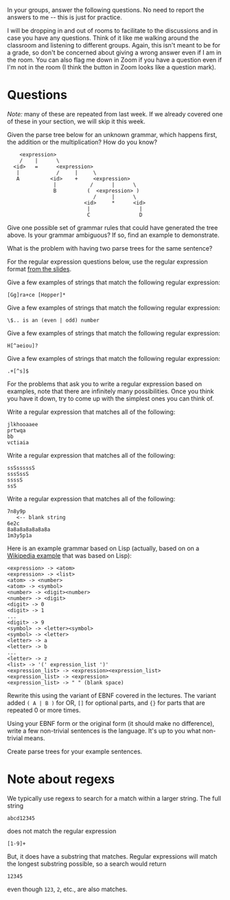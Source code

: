 In your groups, answer the following questions.
No need to report the answers to me --
this is just for practice.

I will be dropping in and out of rooms to facilitate to the discussions and in
case you have any questions.
Think of it like me walking around the classroom and listening to different
groups.
Again, this isn't meant to be for a grade,
so don't be concerned about giving a wrong answer even if I am in the room.
You can also flag me down in Zoom if you have a question even if I'm not in the
room
(I think the button in Zoom looks like a question mark).

# Questions

*Note:* many of these are repeated from last week.
If we already covered one of these in your section,
we will skip it this week.

Given the parse tree below for an unknown grammar, which happens first,
the addition or the multiplication?
How do you know?
```
    <expression>
    /    |      \
  <id>   =      <expression>
   |            /     |     \
   A          <id>    +     <expression>
               |           /      |      \
               B          (  <expression> )
                            /     |      \
                         <id>     *      <id>
                          |                |
                          C                D
```

Give one possible set of grammar rules that could have generated the tree
above.
Is your grammar ambiguous?
If so, find an example to demonstrate.

What is the problem with having two parse trees for the same sentence?

For the regular expression questions below,
use the regular expression format
[from the slides](https://github.com/bowmnath/cis-343-f20/blob/master/slides/lexical-analysis.pdf).

Give a few examples of strings that match the following regular expression:
```
[Gg]ra+ce [Hopper]*
```

Give a few examples of strings that match the following regular expression:
```
\$.. is an (even | odd) number
```

Give a few examples of strings that match the following regular expression:
```
H[^aeiou]?
```

Give a few examples of strings that match the following regular expression:
```
.+[^s]$
```

For the problems that ask you to write a regular expression based on examples,
note that there are infinitely many possibilities.
Once you think you have it down,
try to come up with the simplest ones you can think of.

Write a regular expression that matches all of the following:
```
jlkhooaaee
prtwqa
bb
vctiaia
```

Write a regular expression that matches all of the following:
```
ssSsssssS
sssSssS
ssssS
ssS
```

Write a regular expression that matches all of the following:
```
7n8y9p
   <-- blank string
6e2c
8a8a8a8a8a8a8a
1m3y5p1a
```

Here is an example grammar based on Lisp
(actually, based on on a
[Wikipedia example](https://en.wikipedia.org/wiki/Programming_language#Syntax)
that was based on Lisp):
```
<expression> -> <atom>
<expression> -> <list>
<atom> -> <number>
<atom> -> <symbol>
<number> -> <digit><number>
<number> -> <digit>
<digit> -> 0
<digit> -> 1
...
<digit> -> 9
<symbol> -> <letter><symbol>
<symbol> -> <letter>
<letter> -> a
<letter> -> b
...
<letter> -> z
<list> -> '(' expression_list ')'
<expression_list> -> <expression><expression_list>
<expression_list> -> <expression>
<expression_list> -> " " (blank space)
```
Rewrite this using the variant of EBNF covered in the lectures.
The variant added `( A | B )` for OR,
`[]` for optional parts,
and `{}` for parts that are repeated 0 or more times.

Using your EBNF form or the original form
(it should make no difference),
write a few non-trivial sentences is the language.
It's up to you what non-trivial means.

Create parse trees for your example sentences.

# Note about regexs

We typically use regexs to search for a match within a larger string.
The full string
```
abcd12345
```
does not match the regular expression
```
[1-9]+
```
But, it does have a substring that matches.
Regular expressions will match the longest substring possible,
so a search would return
```
12345
```
even though `123`, `2`, etc., are also matches.
